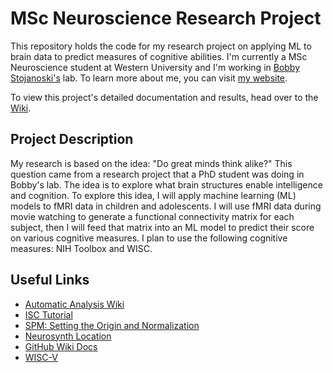 # MSc Neuroscience Research Project

This repository holds the code for my research project on applying ML to brain data to predict measures of cognitive abilities. I'm currently a MSc Neuroscience student at Western University and I'm working in [Bobby Stojanoski's](http://bobbystojanoski.com/) lab. To learn more about me, you can visit [my website](http://brianpho.com).

To view this project's detailed documentation and results, head over to the [Wiki](https://github.com/Brian-Pho/MSc_Research-Project/wiki).

## Project Description

My research is based on the idea: "Do great minds think alike?" This question came from a research project that a PhD student was doing in Bobby's lab. The idea is to explore what brain structures enable intelligence and cognition. To explore this idea, I will apply machine learning (ML) models to fMRI data in children and adolescents. I will use fMRI data during movie watching to generate a functional connectivity matrix for each subject, then I will feed that matrix into an ML model to predict their score on various cognitive measures. I plan to use the following cognitive measures: NIH Toolbox and WISC.

## Useful Links

- [Automatic Analysis Wiki](https://github.com/automaticanalysis/automaticanalysis/wiki)
- [ISC Tutorial](https://github.com/snastase/isc-tutorial)
- [SPM: Setting the Origin and Normalization](https://andysbrainblog.blogspot.com/2012/11/spm-setting-origin-and-normalization.html)
- [Neurosynth Location](https://neurosynth.org/locations/)
- [GitHub Wiki Docs](https://docs.github.com/en/github/building-a-strong-community/about-wikis)
- [WISC-V](https://www.wikiwand.com/en/Wechsler_Intelligence_Scale_for_Children)
